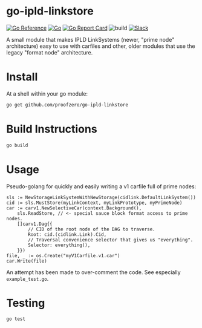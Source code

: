 # go-ipld-linkstore

[![Go Reference](https://pkg.go.dev/badge/github.com/proofzero/go-ipld-linkstore.svg)](https://pkg.go.dev/github.com/proofzero/go-ipld-linkstore)
[![Go](https://img.shields.io/github/go-mod/go-version/proofzero/go-ipld-linkstore)](https://golang.org/dl/)
[![Go Report Card](https://goreportcard.com/badge/github.com/proofzero/go-ipld-linkstore)](https://goreportcard.com/report/github.com/proofzero/go-ipld-linkstore)
![build](https://github.com/proofzero/go-ipld-linkstore/actions/workflows/build.yaml/badge.svg)
[![Slack](https://img.shields.io/badge/slack-@kubelt-FD4E83.svg)](https://kubelt.slack.com)

A small module that makes IPLD LinkSystems (newer, "prime node" architecture)
easy to use with carfiles and other, older modules that use the legacy "format
node" architecture.

# Install

At a shell within your go module:

```bash
go get github.com/proofzero/go-ipld-linkstore
```

# Build Instructions

```bash
go build
```

# Usage

Pseudo-golang for quickly and easily writing a v1 carfile full of prime nodes:

```golang
sls := NewStorageLinkSystemWithNewStorage(cidlink.DefaultLinkSystem())
cid := sls.MustStore(myLinkContext, myLinkPrototype, myPrimeNode)
car := carv1.NewSelectiveCar(context.Background(),
    sls.ReadStore, // <- special sauce block format access to prime nodes.
    []carv1.Dag{{
        // CID of the root node of the DAG to traverse.
        Root: cid.(cidlink.Link).Cid,
        // Traversal convenience selector that gives us "everything".
        Selector: everything(),
    }})
file, _ := os.Create("myV1Carfile.v1.car")
car.Write(file)
```

An attempt has been made to over-comment the code. See especially `example_test.go`.

# Testing

```bash
go test
```
